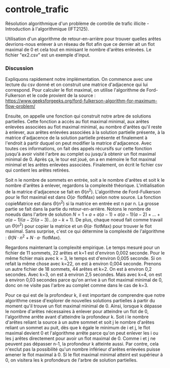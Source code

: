 # controle_trafic
Résolution algorithmique d'un problème de contrôle de trafic illicite - Introduction à l'algorithmique (IFT2125).

Utilisation d'un algorithme de retour-en-arrière pour trouver quelles arêtes devrions-nous enlever à un réseau de flot afin que ce dernier ait un flot maximal de 0 et cela tout en minisant le nombre d'arêtes enlevées. Le fichier "ex2.csv" est un exemple d'input.

### Discussion

Expliquons rapidement notre implémentation. On commence avec une lecture du csv donné et on construit une matrice d'adjacence qui lui correspond. Pour calculer le flot maximal, on utilise l'algorithme de Ford-Fulkerson et le code provient de la source : https://www.geeksforgeeks.org/ford-fulkerson-algorithm-for-maximum-flow-problem/

Ensuite, on appelle une fonction qui construit notre arbre de solutions partielles. Cette fonction a accès au flot maximal minimal, aux arêtes enlevées associées au flot maximal minimal, au nombre d'arêtes qu'il reste à enlever, aux arêtes enlevées associées à la solution partielle présente, à la matrice d'adjacence de la solution partielle présente et finalement à l'endroit à partir duquel on peut modifier la matrice d'adjacence. Avec toutes ces informations, on fait des appels récursifs sur cette fonction jusqu'à avoir visité l'arbre au complet ou jusqu'à obtenir un flot maximal minimal de 0. Après ça, le tour est joué, on a en mémoire le flot maximal minimal et les arêtes enlevées associées. Finalement, on écrit le fichier csv qui contient les arêtes retirées.

Soit n le nombre de sommets en entrée, soit a le nombre d'arêtes et soit k le nombre d'arêtes à enlever, regardons la complexité théorique. L'initialisation de la matrice d'adjacence se fait en $\Theta(n^2)$. L'algorithme de Ford-Fulkerson pour le flot maximal est dans $O(a \cdot$ flotMax$)$ selon notre source. La fonction copieMatrice est dans $\Theta(n^2)$ si la matrice en entrée est n par n. La grosse partie se fait dans la partie du retour-en-arrière. Notons le nombre de noeuds dans l'arbre de solution $N = 1 + a + a(a-1) + a(a-1)(a-2) + ... + a(a-1)(a-2)(a-3)...(a-k+1)$. De plus, chaque noeud fait comme travail un $\Theta(n^2)$ pour copier la matrice et un $\Theta(a \cdot$ flotMax$)$ pour trouver le flot maximal. Sans surprise, c'est ce qui détermine la complexité de l'algorithme : $\Theta(N \cdot n^2 + N \cdot a \cdot$ flotMax).

Regardons maintenant la complexité empirique. Le temps mesuré pour un fichier de 11 sommets, 22 arêtes et k=1 est d'environ 0,002 seconde. Pour le même fichier mais avec k = 3, le temps est d'environ 0,005 seconde. Si on refait la même chose avec k=22, on est à environ 0,004 seconde. Prenons un autre fichier de 18 sommets, 44 arêtes et k=2. On est à environ 0,2 secondes. Avec k=3, on est à environ 2,5 secondes. Mais avec k=4, on est à environ 0,03 secondes parce qu'on arrive à un flot maximal minimal de 0, donc on ne visite pas l'arbre au complet comme dans le cas de k=3.

Pour ce qui est de la profondeur k, il est important de comprendre que notre algorithme cesse d'explorer de nouvelles solutions partielles à partir du moment qu'il trouve un flot maximal minimal de 0. Ainsi, lorsque k dépasse le nombre d'arêtes nécessaires à enlever pour atteindre un flot de 0, l'algorithme arrête avant d'atteindre la profondeur k. Soit i le nombre d'arêtes reliant la source à un autre sommet et soit j le nombre d'arêtes reliant un sommet au puit, dès que k égale le minimum de i et j, le flot maximal devient 0 et l'algorithme arrête parce qu'on peut enlever les i ou les j arêtes directement pour avoir un flot maximal de 0. Comme i et j ne peuvent pas dépasser n-1, la profondeur k atteinte aussi. Par contre, cela n'exclut pas la possibilité qu'un nombre inférieur d'arêtes enlevées puisse amener le flot maximal à 0. Si le flot maximal minimal atteint est supérieur à 0, on visitera les k profondeurs de l'arbre de solution partielles.
